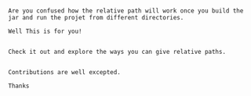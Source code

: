

~~~~~~~~~~~~~~~~~~~~~~~~~~~~~~~~~~~~~~~~~~~~~~


Are you confused how the relative path will work once you build the jar and run the projet from different directories.

Well This is for you!


Check it out and explore the ways you can give relative paths.


Contributions are well excepted.

Thanks

~~~~~~~~~~~~~~~~~~~~~~~~~~~~~~~~~~~~~~~~~~~~~~~~

